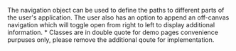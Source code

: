 The navigation object can be used to define the paths to different parts of the user's application. The user also has an option to append an off-canvas navigation which will toggle open from right to left to display additional information. * Classes are in double quote for demo pages convenience purpuses only, please remove the additional qoute for implementation.